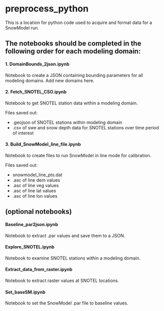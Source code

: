 # preprocess_python
This is a location for python code used to acquire and format data for a SnowModel run. 

## The notebooks should be completed in the following order for each modeling domain:

####       1. DomainBounds_2json.ipynb
Notebook to create a JSON containing bounding parameters for all modeling domains. Add new domains here. 

####       2. Fetch_SNOTEL_CSO.ipynb
Notebook to get SNOTEL station data within a modeling domain.

Files saved out:
* .geojson of SNOTEL stations within modeling domain
* .csv of swe and snow depth data for SNOTEL stations over time period of interest

####       3. Build_SnowModel_line_file.ipynb
Notebook to create files to run SnowModel in line mode for calibration.

Files saved out:
* snowmodel_line_pts.dat
* .asc of line dem values
* .asc of line veg values
* .asc of line lat values
* .asc of line lon values

## (optional notebooks)

####       Baseline_par2json.ipynb
Notebook to extract .par values and save them to a JSON. 

####       Explore_SNOTEL.ipynb
Notebook to examine SNOTEL stations within a modeling domain.

####       Extract_data_from_raster.ipynb
Notebook to extract raster values at SNOTEL locations.

####       Set_baseSM.ipynb
Notebook to set the SnowModel .par file to baseline values.